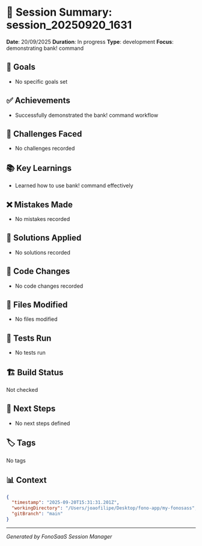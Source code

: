 # 🧠 Session Summary: session_20250920_1631

**Date**: 20/09/2025
**Duration**: In progress
**Type**: development
**Focus**: demonstrating bank! command

## 🎯 Goals
- No specific goals set

## ✅ Achievements
- Successfully demonstrated the bank! command workflow

## 🚧 Challenges Faced
- No challenges recorded

## 📚 Key Learnings
- Learned how to use bank! command effectively

## ❌ Mistakes Made
- No mistakes recorded

## 🔧 Solutions Applied
- No solutions recorded

## 📝 Code Changes
- No code changes recorded

## 📁 Files Modified
- No files modified

## 🧪 Tests Run
- No tests run

## 🏗️ Build Status
Not checked

## 🚀 Next Steps
- No next steps defined

## 🏷️ Tags
No tags

## 📊 Context
```json
{
  "timestamp": "2025-09-20T15:31:31.201Z",
  "workingDirectory": "/Users/joaofilipe/Desktop/fono-app/my-fonosass",
  "gitBranch": "main"
}
```

---
*Generated by FonoSaaS Session Manager*
